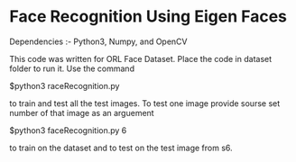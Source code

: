 # Face Recognition Using Eigen Faces

Dependencies :- Python3, Numpy, and OpenCV

This code was written for ORL Face Dataset. Place the code in dataset folder to run it.
Use the command

$python3 raceRecognition.py 

to train and test all the test images. To test one image provide sourse set number of that image as an arguement

$python3 faceRecognition.py 6 

to train on the dataset and to test on the test image from s6.
